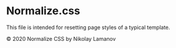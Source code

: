 # Normalize.css #
This file is intended for resetting page styles of a typical template.

&copy; 2020 Normalize CSS by Nikolay Lamanov


